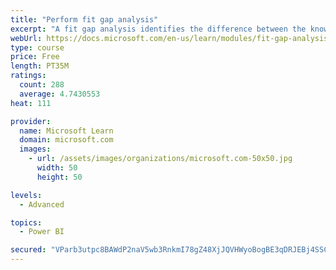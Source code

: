 ```yaml
---
title: "Perform fit gap analysis"
excerpt: "A fit gap analysis identifies the difference between the known requirements and the proposed or current solution. This module covers performing a fit gap analysis."
webUrl: https://docs.microsoft.com/en-us/learn/modules/fit-gap-analysis/
type: course
price: Free
length: PT35M
ratings:
  count: 288
  average: 4.7430553
heat: 111

provider:
  name: Microsoft Learn
  domain: microsoft.com
  images:
    - url: /assets/images/organizations/microsoft.com-50x50.jpg
      width: 50
      height: 50

levels:
  - Advanced

topics:
  - Power BI

secured: "VParb3utpc8BAWdP2naV5wb3RnkmI78gZ48XjJQVHWyoBogBE3qDRJEBj4SSC0WQAn3GyM+ezPc8A9xGZorgpDIDYY8p0Fw2J3a7rIXacKNV+3wftxC7Xbk8ifP4ijoFOYST+7+T+gVKYjYyUK62gwMnfBBSCFv6Eh5FY274VjUPrECOZeC+vhUp0zN0/8SeajOKkCi5XjBYCAC5dhyinjH+VLsimYdW927gDhUaHEj7j+goLZkAcJNeHZ60EXzpqbD4DA9gMKox6+VC4ltpnKDqmMzwe4/cMlVe08gMAStravVh4Dl6OzoVOVqMUYZAOBOFBiFdQlgsSzB7EKYenxtuhUFWkYUlFWvymIazzg58mqdg9T/ov5ChJefVshjP6nfaSJ+A2EK/sIr+1UsFJQ==;FS5OoQdRZaqU+GU9953MxA=="
---
```


